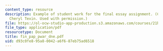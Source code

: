 ```yaml
---
content_type: resource
description: Example of student work for the final essay assignment. (Courtesy of
  Cheryl Texin. Used with permission.)
file: https://ol-ocw-studio-app-production.s3.amazonaws.com/courses/21h-301-the-ancient-world-greece-fall-2004/d93c0fe895a80042a6f687eb75ad6518_fin_pap_pwar_dne.pdf
file_type: application/pdf
resourcetype: Document
title: fin_pap_pwar_dne.pdf
uid: d93c0fe8-95a8-0042-a6f6-87eb75ad6518
---
```

